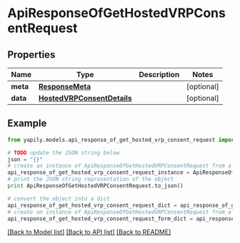 # ApiResponseOfGetHostedVRPConsentRequest


## Properties
Name | Type | Description | Notes
------------ | ------------- | ------------- | -------------
**meta** | [**ResponseMeta**](ResponseMeta.md) |  | [optional] 
**data** | [**HostedVRPConsentDetails**](HostedVRPConsentDetails.md) |  | [optional] 

## Example

```python
from yapily.models.api_response_of_get_hosted_vrp_consent_request import ApiResponseOfGetHostedVRPConsentRequest

# TODO update the JSON string below
json = "{}"
# create an instance of ApiResponseOfGetHostedVRPConsentRequest from a JSON string
api_response_of_get_hosted_vrp_consent_request_instance = ApiResponseOfGetHostedVRPConsentRequest.from_json(json)
# print the JSON string representation of the object
print ApiResponseOfGetHostedVRPConsentRequest.to_json()

# convert the object into a dict
api_response_of_get_hosted_vrp_consent_request_dict = api_response_of_get_hosted_vrp_consent_request_instance.to_dict()
# create an instance of ApiResponseOfGetHostedVRPConsentRequest from a dict
api_response_of_get_hosted_vrp_consent_request_form_dict = api_response_of_get_hosted_vrp_consent_request.from_dict(api_response_of_get_hosted_vrp_consent_request_dict)
```
[[Back to Model list]](../README.md#documentation-for-models) [[Back to API list]](../README.md#documentation-for-api-endpoints) [[Back to README]](../README.md)


